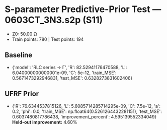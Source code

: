 # S-parameter Predictive-Prior Test — 0603CT_3N3.s2p (S11)
- Z0: 50.00 Ω
- Train points: 780  |  Test points: 194

## Baseline
- {'model': 'RLC series -> Γ', 'R': 82.52941176470588, 'L': 6.040000000000001e-09, 'C': 5e-12, 'train_MSE': 0.5671473292946831, 'test_MSE': 0.6328273831602406}

## UFRF Prior
- {'R': 76.6344537815126, 'L': 5.6085714285714295e-09, 'C': 7.5e-12, 'a': 0.2, 'phi': 0.0, 'train_MSE': np.float64(0.5261264432281151), 'test_MSE': 0.6037480817786438, 'improvement_percent': 4.595139552334049}
**Held-out improvement:** 4.60%